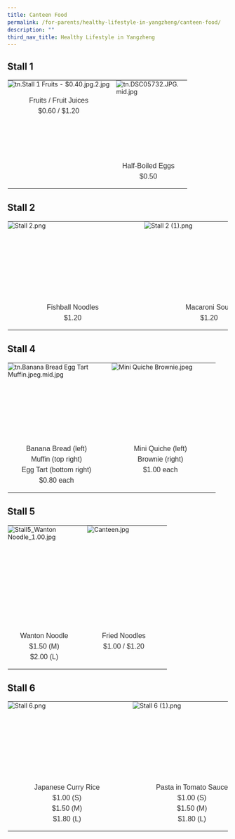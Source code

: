```yaml
---
title: Canteen Food
permalink: /for-parents/healthy-lifestyle-in-yangzheng/canteen-food/
description: ""
third_nav_title: Healthy Lifestyle in Yangzheng
---
```

Stall 1
-------

<table style="margin: auto; outline: 0px; padding: 0px; border-collapse: collapse; clear: both; border: 1px solid transparent; table-layout: fixed;" class="ive_eobj_center ives_tab_kosong"><tbody style="margin: 0px; outline: 0px; padding: 0px;"><tr style="margin: 0px; outline: 0px; padding: 0px;"><td style="margin: 0px; outline: 0px; padding: 0px 15px 15px 0px; vertical-align: top;"><img style="margin: auto; outline: 0px; padding: 0px; border: none; max-width: 100%; clear: both; display: block;" class="ive_eobj_center" alt="tn.Stall 1 Fruits - $0.40.jpg.2.jpg" src="![](/images/Stall%201%20Fruits.jpg)"><br style="margin: 0px; outline: 0px; padding: 0px;"><div style="margin: 0px; outline: 0px; padding: 0px; line-height: 24px !important; color: rgb(48, 48, 48); font-family: Archivo, sans-serif; font-size: 16px; font-weight: 400; text-align: center;">Fruits / Fruit Juices</div><div style="margin: 0px; outline: 0px; padding: 0px; line-height: 24px !important; color: rgb(48, 48, 48); font-family: Archivo, sans-serif; font-size: 16px; font-weight: 400; text-align: center;">$0.60 / $1.20</div></td><td style="margin: 0px; outline: 0px; padding: 0px 15px 15px 0px; vertical-align: top;"><img style="margin: auto; outline: 0px; padding: 0px; border: none; max-width: 100%; clear: both; display: block; width: 147px; height: 166px;" class="ive_eobj_center" alt="tn.DSC05732.JPG.mid.jpg" src="https://yangzhengpri.moe.edu.sg/qql/slot/u703/2022/For%20Parents/Canteen%20Food/tn.DSC05732.JPG.mid.jpg"><br style="margin: 0px; outline: 0px; padding: 0px;"><div style="margin: 0px; outline: 0px; padding: 0px; line-height: 24px !important; color: rgb(48, 48, 48); font-family: Archivo, sans-serif; font-size: 16px; font-weight: 400; text-align: center;">Half-Boiled Eggs</div><div style="margin: 0px; outline: 0px; padding: 0px; line-height: 24px !important; color: rgb(48, 48, 48); font-family: Archivo, sans-serif; font-size: 16px; font-weight: 400; text-align: center;">$0.50</div></td></tr></tbody></table>

Stall 2
-------

<table style="margin: auto; outline: 0px; padding: 0px; border-collapse: collapse; clear: both; border: 1px solid transparent; table-layout: fixed;" class="ive_eobj_center ives_tab_kosong"><tbody style="margin: 0px; outline: 0px; padding: 0px;"><tr style="margin: 0px; outline: 0px; padding: 0px;"><td style="margin: 0px; outline: 0px; padding: 0px 15px 15px 0px; vertical-align: top;"><img style="margin: auto; outline: 0px; padding: 0px; border: none; max-width: 100%; clear: both; display: block; width: 296px; height: 166px;" class="ive_eobj_center" alt="Stall 2.png" src="https://yangzhengpri.moe.edu.sg/qql/slot/u703/2022/For%20Parents/Canteen%20Food/Stall%202.png"><br style="margin: 0px; outline: 0px; padding: 0px;"><div style="margin: 0px; outline: 0px; padding: 0px; line-height: 24px !important; color: rgb(48, 48, 48); font-family: Archivo, sans-serif; font-size: 16px; font-weight: 400; text-align: center;">Fishball Noodles</div><div style="margin: 0px; outline: 0px; padding: 0px; line-height: 24px !important; color: rgb(48, 48, 48); font-family: Archivo, sans-serif; font-size: 16px; font-weight: 400; text-align: center;">$1.20</div></td><td style="margin: 0px; outline: 0px; padding: 0px 15px 15px 0px; vertical-align: top;"><img style="margin: auto; outline: 0px; padding: 0px; border: none; max-width: 100%; clear: both; display: block; width: 296px; height: 166px;" class="ive_eobj_center" alt="Stall 2 (1).png" src="https://yangzhengpri.moe.edu.sg/qql/slot/u703/2022/For%20Parents/Canteen%20Food/Stall%202%20(1).png"><br style="margin: 0px; outline: 0px; padding: 0px;"><div style="margin: 0px; outline: 0px; padding: 0px; line-height: 24px !important; color: rgb(48, 48, 48); font-family: Archivo, sans-serif; font-size: 16px; font-weight: 400; text-align: center;">Macaroni Soup</div><div style="margin: 0px; outline: 0px; padding: 0px; line-height: 24px !important; color: rgb(48, 48, 48); font-family: Archivo, sans-serif; font-size: 16px; font-weight: 400; text-align: center;">$1.20</div></td></tr></tbody></table>

Stall 4
-------

<table style="margin: auto; outline: 0px; padding: 0px; border-collapse: collapse; clear: both; border: 1px solid transparent; table-layout: fixed;" class="ive_eobj_center ives_tab_kosong"><tbody style="margin: 0px; outline: 0px; padding: 0px;"><tr style="margin: 0px; outline: 0px; padding: 0px;"><td style="margin: 0px; outline: 0px; padding: 0px 15px 15px 0px; vertical-align: top;"><img style="margin: auto; outline: 0px; padding: 0px; border: none; max-width: 100%; clear: both; display: block; width: 222px; height: 166px;" class="ive_eobj_center" alt="tn.Banana Bread Egg Tart  Muffin.jpeg.mid.jpg" src="https://yangzhengpri.moe.edu.sg/qql/slot/u703/2022/For%20Parents/Canteen%20Food/tn.Banana%20Bread%20Egg%20Tart%20%20Muffin.jpeg.mid.jpg"><br style="margin: 0px; outline: 0px; padding: 0px;"><div style="margin: 0px; outline: 0px; padding: 0px; line-height: 24px !important; color: rgb(48, 48, 48); font-family: Archivo, sans-serif; font-size: 16px; font-weight: 400; text-align: center;">Banana Bread (left)<br style="margin: 0px; outline: 0px; padding: 0px;">Muffin (top right)<br style="margin: 0px; outline: 0px; padding: 0px;">Egg Tart (bottom right)<br style="margin: 0px; outline: 0px; padding: 0px;">$0.80 each</div></td><td style="margin: 0px; outline: 0px; padding: 0px 15px 15px 0px; vertical-align: top;"><img style="margin: auto; outline: 0px; padding: 0px; border: none; max-width: 100%; clear: both; display: block; width: 222px; height: 166px;" class="ive_eobj_center" alt="Mini Quiche  Brownie.jpeg" width="100%" src="https://yangzhengpri.moe.edu.sg/qql/slot/u703/2022/For%20Parents/Canteen%20Food/Mini%20Quiche%20%20Brownie.jpeg"><br style="margin: 0px; outline: 0px; padding: 0px;"><div style="margin: 0px; outline: 0px; padding: 0px; line-height: 24px !important; color: rgb(48, 48, 48); font-family: Archivo, sans-serif; font-size: 16px; font-weight: 400; text-align: center;">Mini Quiche (left)<br style="margin: 0px; outline: 0px; padding: 0px;">Brownie (right)<br style="margin: 0px; outline: 0px; padding: 0px;">$1.00 each</div></td></tr></tbody></table>

Stall 5
-------

<table style="margin: auto; outline: 0px; padding: 0px; border-collapse: collapse; clear: both; border: 1px solid transparent; table-layout: fixed;" class="ive_eobj_center ives_tab_kosong"><tbody style="margin: 0px; outline: 0px; padding: 0px;"><tr style="margin: 0px; outline: 0px; padding: 0px;"><td style="margin: 0px; outline: 0px; padding: 0px 15px 15px 0px; vertical-align: top;"><img style="margin: auto; outline: 0px; padding: 0px; border: none; max-width: 100%; clear: both; display: block; width: 166px; height: 222px;" class="ive_eobj_center" alt="Stall5_Wanton Noodle_1.00.jpg" src="https://yangzhengpri.moe.edu.sg/qql/slot/u703/2022/For%20Parents/Canteen%20Food/Stall5_Wanton%20Noodle_1.00.jpg"><br style="margin: 0px; outline: 0px; padding: 0px;"><div style="margin: 0px; outline: 0px; padding: 0px; line-height: 24px !important; color: rgb(48, 48, 48); font-family: Archivo, sans-serif; font-size: 16px; font-weight: 400; text-align: center;">Wanton Noodle<br style="margin: 0px; outline: 0px; padding: 0px;">$1.50 (M)<br style="margin: 0px; outline: 0px; padding: 0px;">$2.00 (L)</div></td><td style="margin: 0px; outline: 0px; padding: 0px 15px 15px 0px; vertical-align: top;"><img style="margin: auto; outline: 0px; padding: 0px; border: none; max-width: 100%; clear: both; display: block; width: 167px; height: 222px;" class="ive_eobj_center" alt="Canteen.jpg" width="100%" src="https://yangzhengpri.moe.edu.sg/qql/slot/u703/2022/For%20Parents/Canteen%20Food/Canteen.jpg"><br style="margin: 0px; outline: 0px; padding: 0px;"><div style="margin: 0px; outline: 0px; padding: 0px; line-height: 24px !important; color: rgb(48, 48, 48); font-family: Archivo, sans-serif; font-size: 16px; font-weight: 400; text-align: center;">Fried Noodles</div><div style="margin: 0px; outline: 0px; padding: 0px; line-height: 24px !important; color: rgb(48, 48, 48); font-family: Archivo, sans-serif; font-size: 16px; font-weight: 400; text-align: center;">$1.00 / $1.20</div></td></tr></tbody></table>

Stall 6
-------

<table style="margin: auto; outline: 0px; padding: 0px; border-collapse: collapse; clear: both; border: 1px solid transparent; table-layout: fixed;" class="ive_eobj_center ives_tab_kosong"><tbody style="margin: 0px; outline: 0px; padding: 0px;"><tr style="margin: 0px; outline: 0px; padding: 0px;"><td style="margin: 0px; outline: 0px; padding: 0px 15px 15px 0px; vertical-align: top;"><img style="margin: auto; outline: 0px; padding: 0px; border: none; max-width: 100%; clear: both; display: block; width: 270px; height: 166px;" class="ive_eobj_center" alt="Stall 6.png" src="https://yangzhengpri.moe.edu.sg/qql/slot/u703/2022/For%20Parents/Canteen%20Food/Stall%206.png"><br style="margin: 0px; outline: 0px; padding: 0px;"><div style="margin: 0px; outline: 0px; padding: 0px; line-height: 24px !important; color: rgb(48, 48, 48); font-family: Archivo, sans-serif; font-size: 16px; font-weight: 400; text-align: center;">Japanese Curry Rice<br style="margin: 0px; outline: 0px; padding: 0px;">$1.00 (S)<br style="margin: 0px; outline: 0px; padding: 0px;">$1.50 (M)<br style="margin: 0px; outline: 0px; padding: 0px;">$1.80 (L)</div></td><td style="margin: 0px; outline: 0px; padding: 0px 15px 15px 0px; vertical-align: top;"><img style="margin: auto; outline: 0px; padding: 0px; border: none; max-width: 100%; clear: both; display: block; width: 270px; height: 166px;" class="ive_eobj_center" alt="Stall 6 (1).png" src="https://yangzhengpri.moe.edu.sg/qql/slot/u703/2022/For%20Parents/Canteen%20Food/Stall%206%20(1).png"><br style="margin: 0px; outline: 0px; padding: 0px;"><div style="margin: 0px; outline: 0px; padding: 0px; line-height: 24px !important; color: rgb(48, 48, 48); font-family: Archivo, sans-serif; font-size: 16px; font-weight: 400; text-align: center;">Pasta in Tomato Sauce<br style="margin: 0px; outline: 0px; padding: 0px;">$1.00 (S)<br style="margin: 0px; outline: 0px; padding: 0px;">$1.50 (M)<br style="margin: 0px; outline: 0px; padding: 0px;">$1.80 (L)</div></td></tr></tbody></table>